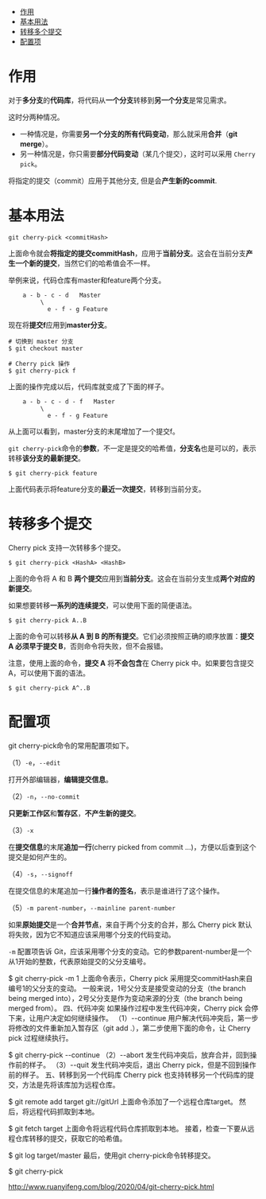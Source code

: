 
<!-- @import "[TOC]" {cmd="toc" depthFrom=1 depthTo=6 orderedList=false} -->

<!-- code_chunk_output -->

- [作用](#作用)
- [基本用法](#基本用法)
- [转移多个提交](#转移多个提交)
- [配置项](#配置项)

<!-- /code_chunk_output -->

# 作用

对于**多分支**的**代码库**，将代码从**一个分支**转移到**另一个分支**是常见需求。

这时分两种情况。

- 一种情况是，你需要**另一个分支的所有代码变动**，那么就采用**合并**（**git merge**）。
- 另一种情况是，你只需要**部分代码变动**（某几个提交），这时可以采用 `Cherry pick`。

将指定的提交（commit）应用于其他分支, 但是会**产生新的commit**.

# 基本用法

```
git cherry-pick <commitHash>
```

上面命令就会**将指定的提交commitHash**，应用于**当前分支**。这会在当前分支**产生一个新的提交**，当然它们的哈希值会不一样。

举例来说，代码仓库有master和feature两个分支。

```
    a - b - c - d   Master
         \
           e - f - g Feature
```

现在将**提交f**应用到**master分支**。

```
# 切换到 master 分支
$ git checkout master

# Cherry pick 操作
$ git cherry-pick f
```

上面的操作完成以后，代码库就变成了下面的样子。

```
    a - b - c - d - f   Master
         \
           e - f - g Feature
```

从上面可以看到，master分支的末尾增加了一个提交f。

`git cherry-pick`命令的**参数**，不一定是提交的哈希值，**分支名**也是可以的，表示转移**该分支的最新提交**。

```
$ git cherry-pick feature
```

上面代码表示将feature分支的**最近一次提交**，转移到当前分支。

# 转移多个提交

Cherry pick 支持一次转移多个提交。

```
$ git cherry-pick <HashA> <HashB>
```


上面的命令将 A 和 B **两个提交**应用到**当前分支**。这会在当前分支生成**两个对应的新提交**。

如果想要转移**一系列的连续提交**，可以使用下面的简便语法。

```
$ git cherry-pick A..B
```

上面的命令可以转移**从 A 到 B 的所有提交**。它们必须按照正确的顺序放置：**提交 A 必须早于提交 B**，否则命令将失败，但不会报错。

注意，使用上面的命令，**提交 A** 将**不会包含**在 Cherry pick 中。如果要包含提交 A，可以使用下面的语法。

```
$ git cherry-pick A^..B
```

# 配置项

git cherry-pick命令的常用配置项如下。

（1）`-e`，`--edit`

打开外部编辑器，**编辑提交信息**。

（2）`-n`，`--no-commit`

**只更新工作区**和**暂存区**，**不产生新的提交**。

（3）`-x`

在**提交信息**的末尾**追加一行**(cherry picked from commit ...)，方便以后查到这个提交是如何产生的。

（4）`-s`，`--signoff`

在提交信息的末尾追加一行**操作者的签名**，表示是谁进行了这个操作。

（5）`-m parent-number`，`--mainline parent-number`

如果**原始提交**是一个**合并节点**，来自于两个分支的合并，那么 Cherry pick 默认将失败，因为它不知道应该采用哪个分支的代码变动。

`-m` 配置项告诉 Git，应该采用哪个分支的变动。它的参数parent-number是一个从1开始的整数，代表原始提交的父分支编号。

$ git cherry-pick -m 1 <commitHash>
上面命令表示，Cherry pick 采用提交commitHash来自编号1的父分支的变动。
一般来说，1号父分支是接受变动的分支（the branch being merged into），2号父分支是作为变动来源的分支（the branch being merged from）。
四、代码冲突
如果操作过程中发生代码冲突，Cherry pick 会停下来，让用户决定如何继续操作。
（1）--continue
用户解决代码冲突后，第一步将修改的文件重新加入暂存区（git add .），第二步使用下面的命令，让 Cherry pick 过程继续执行。

$ git cherry-pick --continue
（2）--abort
发生代码冲突后，放弃合并，回到操作前的样子。
（3）--quit
发生代码冲突后，退出 Cherry pick，但是不回到操作前的样子。
五、转移到另一个代码库
Cherry pick 也支持转移另一个代码库的提交，方法是先将该库加为远程仓库。

$ git remote add target git://gitUrl
上面命令添加了一个远程仓库target。
然后，将远程代码抓取到本地。

$ git fetch target
上面命令将远程代码仓库抓取到本地。
接着，检查一下要从远程仓库转移的提交，获取它的哈希值。

$ git log target/master
最后，使用git cherry-pick命令转移提交。

$ git cherry-pick <commitHash>



http://www.ruanyifeng.com/blog/2020/04/git-cherry-pick.html
